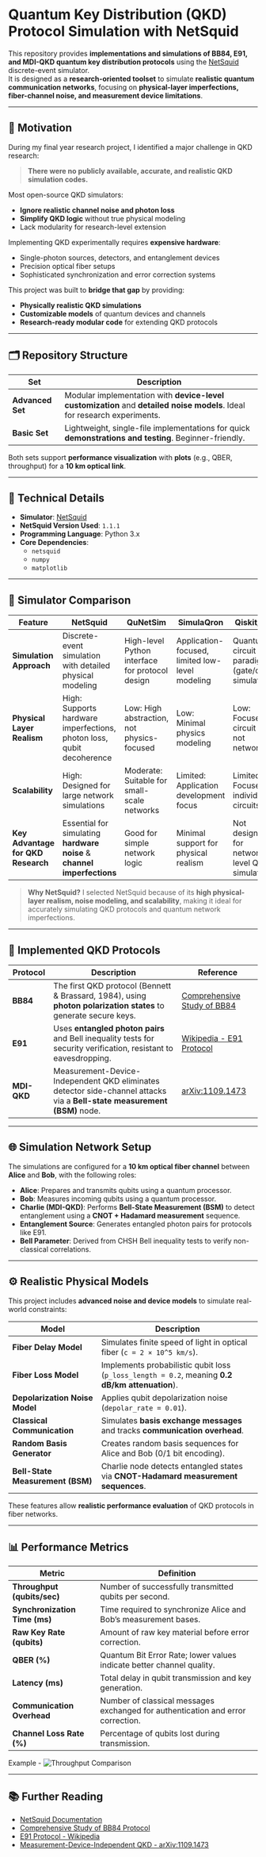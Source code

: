 # Quantum Key Distribution (QKD) Protocol Simulation with NetSquid

This repository provides **implementations and simulations of BB84, E91, and MDI-QKD quantum key distribution protocols** using the [NetSquid](https://netsquid.org/) discrete-event simulator.  
It is designed as a **research-oriented toolset** to simulate **realistic quantum communication networks**, focusing on **physical-layer imperfections, fiber-channel noise, and measurement device limitations**.  

---

## 🎯 Motivation

During my final year research project, I identified a major challenge in QKD research:  
> **There were no publicly available, accurate, and realistic QKD simulation codes.**  

Most open-source QKD simulators:  
- **Ignore realistic channel noise and photon loss**  
- **Simplify QKD logic** without true physical modeling  
- Lack modularity for research-level extension  

Implementing QKD experimentally requires **expensive hardware**:
- Single-photon sources, detectors, and entanglement devices  
- Precision optical fiber setups  
- Sophisticated synchronization and error correction systems  

This project was built to **bridge that gap** by providing:  
- **Physically realistic QKD simulations**  
- **Customizable models** of quantum devices and channels  
- **Research-ready modular code** for extending QKD protocols  

---

## 🗂 Repository Structure

| Set                  | Description |
|----------------------|------------|
| **Advanced Set**     | Modular implementation with **device-level customization** and **detailed noise models**. Ideal for research experiments. |
| **Basic Set**        | Lightweight, single-file implementations for quick **demonstrations and testing**. Beginner-friendly. |

Both sets support **performance visualization** with **plots** (e.g., QBER, throughput) for a **10 km optical link**.

---

## 🔧 Technical Details

- **Simulator**: [NetSquid](https://netsquid.org/)  
- **NetSquid Version Used**: `1.1.1`  
- **Programming Language**: Python 3.x  
- **Core Dependencies**:  
  - `netsquid`  
  - `numpy`  
  - `matplotlib`  

---

## 🔬 Simulator Comparison

| Feature                               | NetSquid                                                                                   | QuNetSim                                                | SimulaQron                                         | Qiskit/Cirq                                          |
|--------------------------------------|-------------------------------------------------------------------------------------------|--------------------------------------------------------|--------------------------------------------------|------------------------------------------------------|
| **Simulation Approach**              | Discrete-event simulation with detailed physical modeling                                  | High-level Python interface for protocol design         | Application-focused, limited low-level modeling  | Quantum circuit paradigm (gate/circuit simulation)   |
| **Physical Layer Realism**           | High: Supports hardware imperfections, photon loss, qubit decoherence                     | Low: High abstraction, not physics-focused             | Low: Minimal physics modeling                     | Low: Focused on circuit logic, not networks         |
| **Scalability**                      | High: Designed for large network simulations                                              | Moderate: Suitable for small-scale networks            | Limited: Application development focus            | Limited: Focused on individual circuits             |
| **Key Advantage for QKD Research**   | Essential for simulating **hardware noise** & **channel imperfections**                  | Good for simple network logic                          | Minimal support for physical realism             | Not designed for network-level QKD simulations      |

> **Why NetSquid?** I selected NetSquid because of its **high physical-layer realism, noise modeling, and scalability**, making it ideal for accurately simulating QKD protocols and quantum network imperfections.

---

## 🧩 Implemented QKD Protocols

| Protocol | Description | Reference |
|----------|-------------|-----------|
| **BB84** | The first QKD protocol (Bennett & Brassard, 1984), using **photon polarization states** to generate secure keys. | [Comprehensive Study of BB84](https://www.researchgate.net/publication/370040044_Comprehensive_Study_of_BB84_A_Quantum_Key_Distribution_Protocol) |
| **E91**  | Uses **entangled photon pairs** and Bell inequality tests for security verification, resistant to eavesdropping. | [Wikipedia - E91 Protocol](https://en.wikipedia.org/wiki/Quantum_key_distribution#E91_protocol:_Artur_Ekert_.281991.29) |
| **MDI-QKD** | Measurement-Device-Independent QKD eliminates detector side-channel attacks via a **Bell-state measurement (BSM)** node. | [arXiv:1109.1473](https://arxiv.org/abs/1109.1473) |

---

## 🌐 Simulation Network Setup

The simulations are configured for a **10 km optical fiber channel** between **Alice** and **Bob**, with the following roles:

- **Alice**: Prepares and transmits qubits using a quantum processor.  
- **Bob**: Measures incoming qubits using a quantum processor.  
- **Charlie (MDI-QKD)**: Performs **Bell-State Measurement (BSM)** to detect entanglement using a **CNOT + Hadamard measurement** sequence.  
- **Entanglement Source**: Generates entangled photon pairs for protocols like E91.  
- **Bell Parameter**: Derived from CHSH Bell inequality tests to verify non-classical correlations.  

---

## ⚙️ Realistic Physical Models

This project includes **advanced noise and device models** to simulate real-world constraints:

| Model                              | Description |
|-----------------------------------|-------------|
| **Fiber Delay Model**             | Simulates finite speed of light in optical fiber (`c = 2 × 10^5 km/s`). |
| **Fiber Loss Model**              | Implements probabilistic qubit loss (`p_loss_length = 0.2`, meaning **0.2 dB/km attenuation**). |
| **Depolarization Noise Model**    | Applies qubit depolarization noise (`depolar_rate = 0.01`). |
| **Classical Communication**       | Simulates **basis exchange messages** and tracks **communication overhead**. |
| **Random Basis Generator**        | Creates random basis sequences for Alice and Bob (0/1 bit encoding). |
| **Bell-State Measurement (BSM)**  | Charlie node detects entangled states via **CNOT-Hadamard measurement sequences**. |

These features allow **realistic performance evaluation** of QKD protocols in fiber networks.

---

## 📊 Performance Metrics

| Metric                        | Definition |
|-------------------------------|-----------|
| **Throughput (qubits/sec)**  | Number of successfully transmitted qubits per second. |
| **Synchronization Time (ms)**| Time required to synchronize Alice and Bob’s measurement bases. |
| **Raw Key Rate (qubits)**    | Amount of raw key material before error correction. |
| **QBER (%)**                 | Quantum Bit Error Rate; lower values indicate better channel quality. |
| **Latency (ms)**             | Total delay in qubit transmission and key generation. |
| **Communication Overhead**   | Number of classical messages exchanged for authentication and error correction. |
| **Channel Loss Rate (%)**    | Percentage of qubits lost during transmission. |

Example -
![Throughput Comparison](https://github.com/bulithakawushika/QKD-Protocol-Simulation-with-NetSquid/blob/main/Advanced%20Protocol%20Set/Sample%20Results%20Plots/A1%20-%20Throughput%20Comparison.png)

---

## 📚 Further Reading

- [NetSquid Documentation](https://netsquid.org/docs/latest-release/)  
- [Comprehensive Study of BB84 Protocol](https://www.researchgate.net/publication/370040044_Comprehensive_Study_of_BB84_A_Quantum_Key_Distribution_Protocol)  
- [E91 Protocol - Wikipedia](https://en.wikipedia.org/wiki/Quantum_key_distribution#E91_protocol:_Artur_Ekert_.281991.29)  
- [Measurement-Device-Independent QKD - arXiv:1109.1473](https://arxiv.org/abs/1109.1473)  
